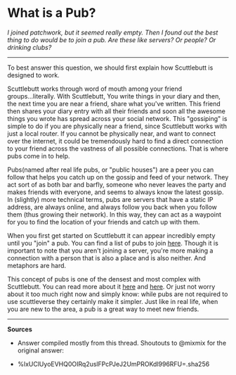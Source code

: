 # What is a Pub?

*I joined patchwork, but it seemed really empty.  Then I  found out the  best thing to do would be to join a pub.  Are these like servers? Or people? Or drinking clubs?*

---
To best answer this question, we should first explain how Scuttlebutt is designed to work. 

Scuttlebutt works through word of mouth among your friend groups...literally.  With Scuttlebutt, You write things in your diary and then, the next time you are near a friend, share what you've written.  This friend then shares your diary entry with all their friends and soon all the  awesome things you wrote has spread  across your social network. This "gossiping" is simple to do if you are physically near a friend, since Scuttlebutt works with just a local router.  If you cannot be physically near, and want to connect over the internet, it could be tremendously hard to find a direct connection to your friend across the vastness of all possible connections.  That is where pubs come in to help.

Pubs(named after real life pubs, or "public houses") are a peer you can follow that helps you catch up on the gossip and feed of your network.  They act sort of as both bar and barfly, someone who never leaves the party and makes friends with everyone, and seems to always know the latest gossip.  In (slightly) more technical terms, pubs are servers that have a static IP address, are always online, and always follow you back when you follow them (thus growing their network).  In this way, they can act as a waypoint for you to find the location of your friends and catch up with them.

When you first get started on Scuttlebutt it can appear incredibly empty until you "join" a pub.  You can find a list of pubs to join [here](https://github.com/ssbc/scuttlebot/wiki/Pub-Servers).  Though it is important to note that you aren't joining a server, you're more making a connection with a person that is also a place and is also neither.  And metaphors are hard.

This concept of pubs is one of the densest and most complex with Scuttlebutt. You can read more about it [here](https://www.scuttlebutt.nz/concepts/pub.html) and [here](https://www.scuttlebutt.nz/stories/design-challenge-avoid-centralization-and-singletons.html).  Or just not worry about it too much right now and simply  know: while pubs are not required to use scuttleverse they certainly make it simpler. Just like in real life, when you are new to the area, a pub is a great way to meet new friends.

---
**Sources**
* Answer compiled mostly from this thread. Shoutouts to @mixmix for the original answer:

- %lxUClUyoEVHQ0OIRq2uslFPcPJeJ2UmPROKdl996RFU=.sha256

